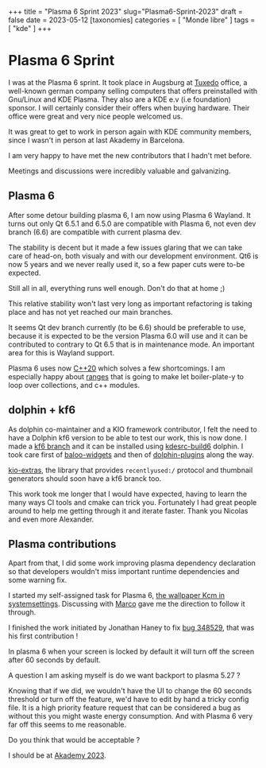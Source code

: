 +++
title = "Plasma 6 Sprint 2023"
slug="Plasma6-Sprint-2023"
draft = false
date = 2023-05-12
[taxonomies]
categories = [ "Monde libre" ]
tags = [ "kde" ]
+++


# Plasma 6 Sprint

I was at the Plasma 6 sprint. It took place in Augsburg at [Tuxedo](https://www.tuxedocomputers.com/) office, a well-known german company selling computers that offers preinstalled with Gnu/Linux and KDE Plasma. They also are a KDE e.v (i.e foundation) sponsor. I will certainly consider their offers when buying hardware.
Their office were great and very nice people welcomed us.

It was great to get to work in person again with KDE community members, since I wasn't in person at last Akademy in Barcelona.

I am very happy to have met the new contributors that I hadn't met before.

Meetings and discussions were incredibly valuable and galvanizing.

## Plasma 6

After some detour building plasma 6, I am now using Plasma 6 Wayland.
It turns out only Qt 6.5.1 and 6.5.0 are compatible with Plasma 6, not even dev branch (6.6) are compatible with current plasma dev.

The stability is decent but it made a few issues glaring that we can take care of head-on, both visualy and with our development environment.
Qt6 is now 5 years and we never really used it, so a few paper cuts were to-be expected.

Still all in all, everything runs well enough.
Don't do that at home ;)

This relative stability won't last very long as important refactoring is taking place and has not yet reached our main branches.

It seems Qt dev branch currently (to be 6.6) should be preferable to use, because it is expected to be the version Plasma 6.0 will use and it can be contributed to contrary to Qt 6.5 that is in maintenance mode.
An important area for this is Wayland support.

Plasma 6 uses now [C++20](https://en.cppreference.com/w/cpp/20) which solves a few shortcomings.
I am especially happy about [ranges](https://en.cppreference.com/w/cpp/header/ranges) that is going to make let boiler-plate-y to loop over collections, and c++ modules.

## dolphin + kf6

As dolphin co-maintainer and a KIO framework contributor, I felt the need to have a Dolphin kf6 version to be able to test our work, this is now done.
I made a [kf6 branch](https://invent.kde.org/system/dolphin/-/tree/kf6) and it can be installed using [kdesrc-build6](https://nicolasfella.de/posts/building-plasma-against-qt6/) dolphin.
I took care first of [baloo-widgets](https://invent.kde.org/libraries/baloo-widgets/-/merge_requests/52) and then of [dolphin-plugins](https://invent.kde.org/sdk/dolphin-plugins/-/merge_requests/39) along the way.

[kio-extras](https://invent.kde.org/network/kio-extras/), the library that provides `recentlyused:/` protocol and thumbnail generators should soon have a kf6 branck too.

This work took me longer that I would have expected, having to learn the many ways CI tools and cmake can trick you.
Fortunately I had great people around to help me getting through it and iterate faster.
Thank you Nicolas and even more Alexander.

## Plasma contributions

Apart from that, I did some work improving plasma dependency declaration so that developers wouldn't miss important runtime dependencies and some warning fix.

I started my self-assigned task for Plasma 6, [the wallpaper Kcm in systemsettings](https://phabricator.kde.org/T12622).
Discussing with [Marco](https://notmart.org/blog/author/mart/) gave me the direction to follow it through.

I finished the work initiated by Jonathan Haney to fix [bug 348529](https://bugs.kde.org/show_bug.cgi?id=348529), that was his first contribution !

In plasma 6 when your screen is locked by default it will turn off the screen after 60 seconds by default.

A question I am asking myself is do we want backport to plasma 5.27 ?

Knowing that if we did, we wouldn't have the UI to change the 60 seconds threshold or turn off the feature, we'd have to edit by hand a tricky config file.
It is a high priority feature request that can be considered a bug as without this you might waste energy consumption.
And with Plasma 6 very far off this seems to me reasonable. 

Do you think that would be acceptable ?

I should be at [Akademy 2023](https://akademy.kde.org/2023/).
